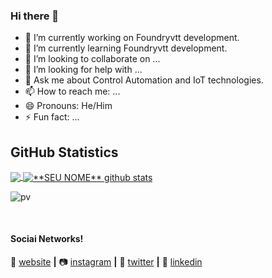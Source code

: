 ### Hi there 👋

<!--
**abiliojunior/abiliojunior** is a ✨ _special_ ✨ repository because its `README.md` (this file) appears on your GitHub profile.

Here are some ideas to get you started:

- 🔭 I’m currently working on ...
- 🌱 I’m currently learning ...
- 👯 I’m looking to collaborate on ...
- 🤔 I’m looking for help with ...
- 💬 Ask me about ...
- 📫 How to reach me: ...
- 😄 Pronouns: ...
- ⚡ Fun fact: ...
-->

- 🔭 I’m currently working on Foundryvtt development.
- 🌱 I’m currently learning Foundryvtt development.
- 👯 I’m looking to collaborate on ...
- 🤔 I’m looking for help with ...
- 💬 Ask me about Control Automation and IoT technologies.
- 📫 How to reach me: ...
- 😄 Pronouns: He/Him
- ⚡ Fun fact: ...



## **GitHub Statistics**

<a href="https://github.com/Gurupreet">
  <img align="center" src="https://github-readme-stats.vercel.app/api/top-langs/?username=abiliojunior&theme=dracula&hide_langs_below=1" />
</a>

<a href="https://github.com/Gurupreet">
 <img align="center" src="https://github-readme-stats.vercel.app/api?username=abiliojunior&show_icons=true&theme=dracula&line_height=27" alt="**SEU NOME** github stats"/>
</a>

![pv](https://pageview.vercel.app/?github_user=abiliojunior)

[website]: https://abiliojunior.github.io/
[instagram]: https://www.instagram.com/abiliojunior/
[twitter]: https://twitter.com/abiliojunior
[linkedin]: https://www.linkedin.com/in/abiliojunior/
<br>

#### Sociai Networks!

🏡 [website][website] **|** 
📷 [instagram][instagram] **|** 
:baby_chick: [twitter][twitter] **|** 
👔 [linkedin][linkedin]
